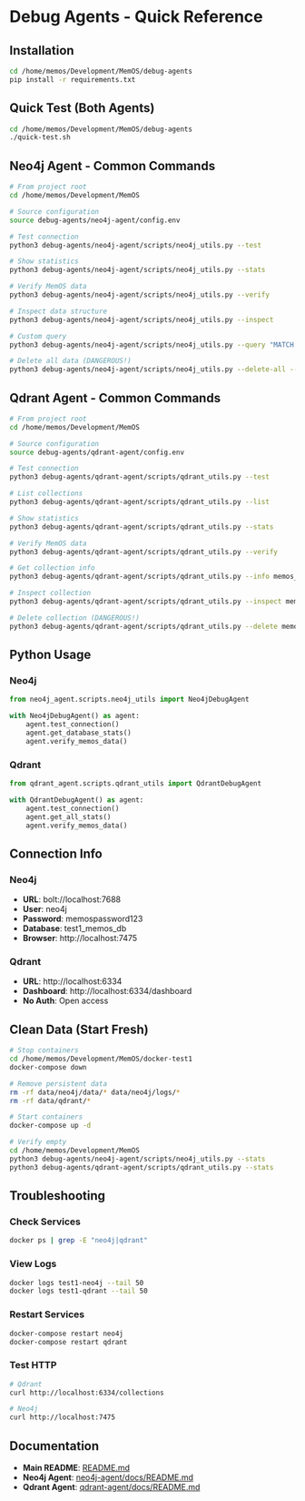 # Debug Agents - Quick Reference

## Installation

```bash
cd /home/memos/Development/MemOS/debug-agents
pip install -r requirements.txt
```

## Quick Test (Both Agents)

```bash
cd /home/memos/Development/MemOS/debug-agents
./quick-test.sh
```

## Neo4j Agent - Common Commands

```bash
# From project root
cd /home/memos/Development/MemOS

# Source configuration
source debug-agents/neo4j-agent/config.env

# Test connection
python3 debug-agents/neo4j-agent/scripts/neo4j_utils.py --test

# Show statistics
python3 debug-agents/neo4j-agent/scripts/neo4j_utils.py --stats

# Verify MemOS data
python3 debug-agents/neo4j-agent/scripts/neo4j_utils.py --verify

# Inspect data structure
python3 debug-agents/neo4j-agent/scripts/neo4j_utils.py --inspect

# Custom query
python3 debug-agents/neo4j-agent/scripts/neo4j_utils.py --query "MATCH (n) RETURN count(n)"

# Delete all data (DANGEROUS!)
python3 debug-agents/neo4j-agent/scripts/neo4j_utils.py --delete-all --confirm
```

## Qdrant Agent - Common Commands

```bash
# From project root
cd /home/memos/Development/MemOS

# Source configuration
source debug-agents/qdrant-agent/config.env

# Test connection
python3 debug-agents/qdrant-agent/scripts/qdrant_utils.py --test

# List collections
python3 debug-agents/qdrant-agent/scripts/qdrant_utils.py --list

# Show statistics
python3 debug-agents/qdrant-agent/scripts/qdrant_utils.py --stats

# Verify MemOS data
python3 debug-agents/qdrant-agent/scripts/qdrant_utils.py --verify

# Get collection info
python3 debug-agents/qdrant-agent/scripts/qdrant_utils.py --info memos_embeddings

# Inspect collection
python3 debug-agents/qdrant-agent/scripts/qdrant_utils.py --inspect memos_embeddings

# Delete collection (DANGEROUS!)
python3 debug-agents/qdrant-agent/scripts/qdrant_utils.py --delete memos_embeddings --confirm
```

## Python Usage

### Neo4j
```python
from neo4j_agent.scripts.neo4j_utils import Neo4jDebugAgent

with Neo4jDebugAgent() as agent:
    agent.test_connection()
    agent.get_database_stats()
    agent.verify_memos_data()
```

### Qdrant
```python
from qdrant_agent.scripts.qdrant_utils import QdrantDebugAgent

with QdrantDebugAgent() as agent:
    agent.test_connection()
    agent.get_all_stats()
    agent.verify_memos_data()
```

## Connection Info

### Neo4j
- **URL**: bolt://localhost:7688
- **User**: neo4j
- **Password**: memospassword123
- **Database**: test1_memos_db
- **Browser**: http://localhost:7475

### Qdrant
- **URL**: http://localhost:6334
- **Dashboard**: http://localhost:6334/dashboard
- **No Auth**: Open access

## Clean Data (Start Fresh)

```bash
# Stop containers
cd /home/memos/Development/MemOS/docker-test1
docker-compose down

# Remove persistent data
rm -rf data/neo4j/data/* data/neo4j/logs/*
rm -rf data/qdrant/*

# Start containers
docker-compose up -d

# Verify empty
cd /home/memos/Development/MemOS
python3 debug-agents/neo4j-agent/scripts/neo4j_utils.py --stats
python3 debug-agents/qdrant-agent/scripts/qdrant_utils.py --stats
```

## Troubleshooting

### Check Services
```bash
docker ps | grep -E "neo4j|qdrant"
```

### View Logs
```bash
docker logs test1-neo4j --tail 50
docker logs test1-qdrant --tail 50
```

### Restart Services
```bash
docker-compose restart neo4j
docker-compose restart qdrant
```

### Test HTTP
```bash
# Qdrant
curl http://localhost:6334/collections

# Neo4j
curl http://localhost:7475
```

## Documentation

- **Main README**: [README.md](README.md)
- **Neo4j Agent**: [neo4j-agent/docs/README.md](neo4j-agent/docs/README.md)
- **Qdrant Agent**: [qdrant-agent/docs/README.md](qdrant-agent/docs/README.md)
